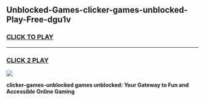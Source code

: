 
## Unblocked-Games-clicker-games-unblocked-Play-Free-dgu1v
<h3>
<a href="https://premium76.site?title=clicker-games-unblocked&ref=17A">CLICK TO PLAY</a></h3>
<hr>

<h3>
<a href="https://premium76.site?title=clicker-games-unblocked&ref=17A">CLICK 2 PLAY</a>
  
</h3>

<a href="https://premium76.site?title=clicker-games-unblocked&ref=17A"><img src="https://clearcache.store/games.png"></a>


**clicker-games-unblocked games unblocked: Your Gateway to Fun and Accessible Online Gaming**
